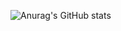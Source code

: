 ![Anurag's GitHub stats](https://github-readme-stats.vercel.app/api?eliasbuenosdias&count_private=true)
